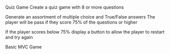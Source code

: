 Quiz Game
Create a quiz game with 8 or more questions

Generate an assortment of multiple choice and True/False answers
The player will be pass if they score 75% of the questions or higher

If the player scores below 75% display a button to allow the player to restart and try again

Basic MVC Game